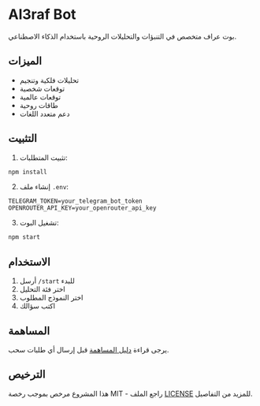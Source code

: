 # Al3raf Bot 

بوت عراف متخصص في التنبؤات والتحليلات الروحية باستخدام الذكاء الاصطناعي.

## الميزات 

- تحليلات فلكية وتنجيم
- توقعات شخصية
- توقعات عالمية
- طاقات روحية
- دعم متعدد اللغات

## التثبيت 

1. تثبيت المتطلبات:
```bash
npm install
```

2. إنشاء ملف `.env`:
```
TELEGRAM_TOKEN=your_telegram_bot_token
OPENROUTER_API_KEY=your_openrouter_api_key
```

3. تشغيل البوت:
```bash
npm start
```

## الاستخدام 

1. أرسل `/start` للبدء
2. اختر فئة التحليل
3. اختر النموذج المطلوب
4. اكتب سؤالك

## المساهمة 

يرجى قراءة [دليل المساهمة](CONTRIBUTING.md) قبل إرسال أي طلبات سحب.

## الترخيص 

هذا المشروع مرخص بموجب رخصة MIT - راجع الملف [LICENSE](../netlify/LICENSE) للمزيد من التفاصيل.
